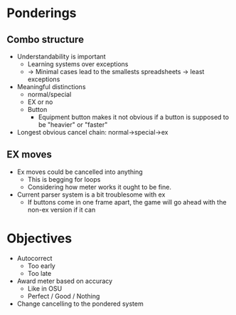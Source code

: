 # Ponderings
## Combo structure
- Understandability is important
	- Learning systems over exceptions
	- -> Minimal cases lead to the smallests spreadsheets -> least exceptions
- Meaningful distinctions
	- normal/special
	- EX or no
	- Button
		- Equipment button makes it not obvious if a button is supposed to be "heavier" or "faster"
- Longest obvious cancel chain: normal->special->ex

## EX moves
- Ex moves could be cancelled into anything
	- This is begging for loops
	- Considering how meter works it ought to be fine.
- Current parser system is a bit troublesome with ex
	- If buttons come in one frame apart, the game will go ahead with the non-ex version if it can

# Objectives
- Autocorrect
	- Too early
	- Too late
- Award meter based on accuracy
	- Like in OSU
	- Perfect / Good / Nothing
- Change cancelling to the pondered system